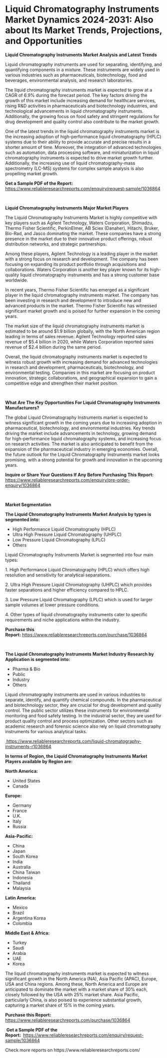 <p><h1>Liquid Chromatography Instruments Market Dynamics 2024-2031: Also about Its Market Trends, Projections, and Opportunities</h1></p><p><strong>Liquid Chromatography Instruments Market Analysis and Latest Trends</strong></p>
<p><p>Liquid chromatography instruments are used for separating, identifying, and quantifying components in a mixture. These instruments are widely used in various industries such as pharmaceuticals, biotechnology, food and beverages, environmental analysis, and research laboratories.</p><p>The liquid chromatography instruments market is expected to grow at a CAGR of 6.9% during the forecast period. The key factors driving the growth of this market include increasing demand for healthcare services, rising R&D activities in pharmaceuticals and biotechnology industries, and technological advancements in liquid chromatography instruments. Additionally, the growing focus on food safety and stringent regulations for drug development and quality control also contribute to the market growth.</p><p>One of the latest trends in the liquid chromatography instruments market is the increasing adoption of high-performance liquid chromatography (HPLC) systems due to their ability to provide accurate and precise results in a shorter amount of time. Moreover, the integration of advanced technologies such as automation, data processing software, and miniaturization in liquid chromatography instruments is expected to drive market growth further. Additionally, the increasing use of liquid chromatography-mass spectrometry (LC-MS) systems for complex sample analysis is also propelling market growth.</p></p>
<p><strong>Get a Sample PDF of the Report:&nbsp;</strong> <a href="https://www.reliableresearchreports.com/enquiry/request-sample/1036864">https://www.reliableresearchreports.com/enquiry/request-sample/1036864</a></p>
<p>&nbsp;</p>
<p><strong>Liquid Chromatography Instruments Major Market Players</strong></p>
<p><p>The Liquid Chromatography Instruments Market is highly competitive with key players such as Agilent Technology, Waters Corporation, Shimadzu, Thermo Fisher Scientific, PerkinElmer, AB Sciex (Danaher), Hitachi, Bruker, Bio-Rad, and Jasco dominating the market. These companies have a strong presence in the market due to their innovative product offerings, robust distribution networks, and strategic partnerships.</p><p>Among these players, Agilent Technology is a leading player in the market with a strong focus on research and development. The company has been focusing on expanding its product portfolio through acquisitions and collaborations. Waters Corporation is another key player known for its high-quality liquid chromatography instruments and has a strong customer base worldwide.</p><p>In recent years, Thermo Fisher Scientific has emerged as a significant player in the liquid chromatography instruments market. The company has been investing in research and development to introduce new and advanced products in the market. Thermo Fisher Scientific has witnessed significant market growth and is poised for further expansion in the coming years.</p><p>The market size of the liquid chromatography instruments market is estimated to be around $1.9 billion globally, with the North American region leading in terms of sales revenue. Agilent Technology reported sales revenue of $5.4 billion in 2020, while Waters Corporation reported sales revenue of $2.4 billion during the same period.</p><p>Overall, the liquid chromatography instruments market is expected to witness robust growth with increasing demand for advanced technologies in research and development, pharmaceuticals, biotechnology, and environmental testing. Companies in this market are focusing on product innovation, strategic collaborations, and geographical expansion to gain a competitive edge and strengthen their market position.</p></p>
<p>&nbsp;</p>
<p><strong>What Are The Key Opportunities For Liquid Chromatography Instruments Manufacturers?</strong></p>
<p><p>The global Liquid Chromatography Instruments market is expected to witness significant growth in the coming years due to increasing adoption in pharmaceutical, biotechnology, and environmental industries. Key trends driving the market include advancements in technology, growing demand for high-performance liquid chromatography systems, and increasing focus on research activities. The market is also anticipated to benefit from the expansion of the pharmaceutical industry in emerging economies. Overall, the future outlook for the Liquid Chromatography Instruments market looks promising, with a strong potential for growth and innovation in the upcoming years.</p></p>
<p><strong>Inquire or Share Your Questions If Any Before Purchasing This Report:</strong> <a href="https://www.reliableresearchreports.com/enquiry/pre-order-enquiry/1036864">https://www.reliableresearchreports.com/enquiry/pre-order-enquiry/1036864</a></p>
<p>&nbsp;</p>
<p><strong>Market Segmentation</strong></p>
<p><strong>The Liquid Chromatography Instruments Market Analysis by types is segmented into:</strong></p>
<p><ul><li>High Performance Liquid Chromatography (HPLC)</li><li>Ultra High Pressure Liquid Chromatography (UHPLC)</li><li>Low Pressure Liquid Chromatography (LPLC)</li><li>Others</li></ul></p>
<p><p>Liquid Chromatography Instruments Market is segmented into four main types: </p><p>1. High Performance Liquid Chromatography (HPLC) which offers high resolution and sensitivity for analytical separations.</p><p>2. Ultra High Pressure Liquid Chromatography (UHPLC) which provides faster separations and higher efficiency compared to HPLC.</p><p>3. Low Pressure Liquid Chromatography (LPLC) which is used for larger sample volumes at lower pressure conditions.</p><p>4. Other types of liquid chromatography instruments cater to specific requirements and niche applications within the industry.</p></p>
<p><strong>Purchase this Report:&nbsp;</strong><a href="https://www.reliableresearchreports.com/purchase/1036864">https://www.reliableresearchreports.com/purchase/1036864</a></p>
<p>&nbsp;</p>
<p><strong>The Liquid Chromatography Instruments Market Industry Research by Application is segmented into:</strong></p>
<p><ul><li>Pharma & Bio</li><li>Public</li><li>Industry</li><li>Others</li></ul></p>
<p><p>Liquid chromatography instruments are used in various industries to separate, identify, and quantify chemical compounds. In the pharmaceutical and biotechnology sector, they are crucial for drug development and quality control. The public sector utilizes these instruments for environmental monitoring and food safety testing. In the industrial sector, they are used for product quality control and process optimization. Other sectors such as academic research and forensic science also rely on liquid chromatography instruments for various analytical tasks.</p></p>
<p><a href="https://www.reliableresearchreports.com/liquid-chromatography-instruments-r1036864">&nbsp;https://www.reliableresearchreports.com/liquid-chromatography-instruments-r1036864</a></p>
<p><strong>In terms of Region, the Liquid Chromatography Instruments Market Players available by Region are:</strong></p>
<p>
    <p> <strong> North America: </strong>
        <ul>
            <li>United States</li>
            <li>Canada</li>
        </ul>
        </p> 
    <p> <strong> Europe: </strong>
        <ul>
            <li>Germany</li>
            <li>France</li>
            <li>U.K.</li>
            <li>Italy</li>
            <li>Russia</li>
        </ul>
        </p> 
    <p> <strong> Asia-Pacific: </strong>
        <ul>
            <li>China</li>
            <li>Japan</li>
            <li>South Korea</li>
            <li>India</li>
            <li>Australia</li>
            <li>China Taiwan</li>
            <li>Indonesia</li>
            <li>Thailand</li>
            <li>Malaysia</li>
        </ul>
        </p> 
    <p> <strong> Latin America: </strong>
        <ul>
            <li>Mexico</li>
            <li>Brazil</li>
            <li>Argentina Korea</li>
            <li>Colombia</li>
        </ul>
        </p> 
    <p> <strong> Middle East & Africa: </strong>
        <ul>
            <li>Turkey</li>
            <li>Saudi</li>
            <li>Arabia</li>
            <li>UAE</li>
            <li>Korea</li>
        </ul>
    </p>
    </p>
<p><p>The liquid chromatography instruments market is expected to witness significant growth in the North America (NA), Asia Pacific (APAC), Europe, USA and China regions. Among these, North America and Europe are anticipated to dominate the market with a market share of 30% each, closely followed by the USA with 25% market share. Asia Pacific, particularly China, is also poised to experience substantial growth, capturing a market share of 15% in the coming years.</p></p>
<p><strong>Purchase this Report: </strong><a href="https://www.reliableresearchreports.com/purchase/1036864">https://www.reliableresearchreports.com/purchase/1036864</a></p>
<p>&nbsp;<strong>Get a Sample PDF of the Report:&nbsp;&nbsp;</strong><a href="https://www.reliableresearchreports.com/enquiry/request-sample/1036864">https://www.reliableresearchreports.com/enquiry/request-sample/1036864</a></p>
<p><strong></strong></p>
<p>Check more reports on https://www.reliableresearchreports.com/</p>